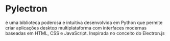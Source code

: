 # Pylectron
é uma biblioteca poderosa e intuitiva desenvolvida em Python que permite criar aplicações desktop multiplataforma com interfaces modernas baseadas em HTML, CSS e JavaScript. Inspirada no conceito do Electron.js

